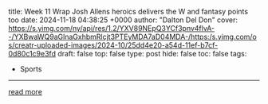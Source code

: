 title: Week 11 Wrap Josh Allens heroics delivers the W and fantasy points too
date: 2024-11-18 04:38:25 +0000
author: "Dalton Del Don"
cover: https://s.yimg.com/ny/api/res/1.2/YXV89NEpQ3YCf3pnv4flvA--/YXBwaWQ9aGlnaGxhbmRlcjt3PTEyMDA7aD04MDA-/https:/s.yimg.com/os/creatr-uploaded-images/2024-10/25dd4e20-a54d-11ef-b7cf-0d80c1c9e3fd
draft: false
top: false
type: post
hide: false
toc: false
tags:
  - Sports
---



[read more](https://sports.yahoo.com/week-11-wrap-josh-allens-heroics-delivers-the-w--and-fantasy-points-too-043824981.html)
